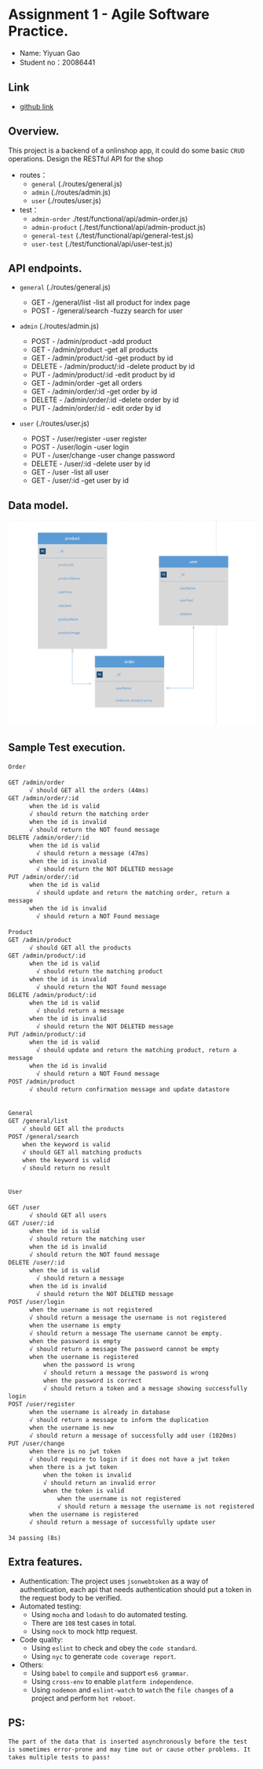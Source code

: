 # Assignment 1 - Agile Software Practice.

- Name: Yiyuan Gao
- Student no：20086441
## Link
- [github link](https://github.com/gyyyyyy/flowershop-master-test/)
## Overview.
This project is a backend of a onlinshop app, it could do some basic `CRUD` operations.
Design the RESTful API for the shop
- routes：
    - `general` (./routes/general.js)
    - `admin` (./routes/admin.js)
    - `user` (./routes/user.js)
- test：
    - `admin-order` ./test/functional/api/admin-order.js)
    - `admin-product` (./test/functional/api/admin-product.js)
    - `general-test` (./test/functional/api/general-test.js)
    - `user-test` (./test/functional/api/user-test.js)

## API endpoints.

- `general` (./routes/general.js)
    - GET      -   /general/list      -list all product for index page
    - POST       -  /general/search   -fuzzy search for user
- `admin` (./routes/admin.js)
    - POST      -  /admin/product     -add product
    - GET       -  /admin/product     -get all products
    - GET       -  /admin/product/:id   -get product by id
    - DELETE      - /admin/product/:id   -delete product by id
    - PUT      -  /admin/product/:id     -edit product by id
    - GET     -  /admin/order             -get all orders
    - GET      -  /admin/order/:id        -get order by id
    - DELETE     -  /admin/order/:id      -delete order by id
    - PUT      -  /admin/order/:id      -  edit order by id
       
- `user` (./routes/user.js)
    - POST      -   /user/register    -user register
    - POST       -   /user/login      -user login
    - PUT      -   /user/change      -user change password
    - DELETE      -   /user/:id   -delete user by id
    - GET    -   /user    -list all user
    - GET      -   /user/:id    -get user by id


## Data model.

![](./img/datamodel.png)


## Sample Test execution.



~~~
Order

GET /admin/order
      √ should GET all the orders (44ms)
GET /admin/order/:id
      when the id is valid
      √ should return the matching order
      when the id is invalid
      √ should return the NOT found message
DELETE /admin/order/:id
      when the id is valid
        √ should return a message (47ms)
      when the id is invalid
        √ should return the NOT DELETED message
PUT /admin/order/:id
      when the id is valid
        √ should update and return the matching order, return a message
      when the id is invalid
        √ should return a NOT Found message
        
Product
GET /admin/product
      √ should GET all the products
GET /admin/product/:id
      when the id is valid
        √ should return the matching product
      when the id is invalid
        √ should return the NOT found message
DELETE /admin/product/:id
      when the id is valid
        √ should return a message
      when the id is invalid
        √ should return the NOT DELETED message
PUT /admin/product/:id
      when the id is valid
        √ should update and return the matching product, return a message
      when the id is invalid
        √ should return a NOT Found message
POST /admin/product
      √ should return confirmation message and update datastore


General
GET /general/list
    √ should GET all the products
POST /general/search
    when the keyword is valid
    √ should GET all matching products
    when the keyword is valid
    √ should return no result
    
    
User

GET /user
      √ should GET all users
GET /user/:id
      when the id is valid
      √ should return the matching user
      when the id is invalid
      √ should return the NOT found message
DELETE /user/:id
      when the id is valid
        √ should return a message
      when the id is invalid
        √ should return the NOT DELETED message
POST /user/login
      when the username is not registered
      √ should return a message the username is not registered
      when the username is empty
      √ should return a message The username cannot be empty.
      when the password is empty
      √ should return a message The password cannot be empty
      when the username is registered
          when the password is wrong
          √ should return a message the password is wrong
          when the password is correct
          √ should return a token and a message showing successfully login
POST /user/register
      when the username is already in database
      √ should return a message to inform the duplication
      when the username is new
      √ should return a message of successfully add user (1020ms)
PUT /user/change
      when there is no jwt token
      √ should require to login if it does not have a jwt token
      when there is a jwt token
          when the token is invalid
          √ should return an invalid error
          when the token is valid
              when the username is not registered
              √ should return a message the username is not registered
      when the username is registered
      √ should return a message of successfully update user

34 passing (8s)

~~~



## Extra features.

- Authentication: The project uses `jsonwebtoken` as a way of authentication, each api that needs authentication should put a token in the request body to be verified.
- Automated testing:
    - Using `mocha` and `lodash` to do automated testing.
    - There are `108` test cases in total.
    - Using `nock` to mock http request.
- Code quality:
    - Using `eslint` to check and obey the `code standard`.
    - Using `nyc` to generate `code coverage report`.
- Others:
    - Using `babel` to `compile` and support `es6 grammar`.
    - Using `cross-env` to enable `platform independence`.
    - Using `nodemon` and `eslint-watch` to `watch` the `file changes` of a project and perform `hot reboot`.
## PS:
~~~
The part of the data that is inserted asynchronously before the test is sometimes error-prone and may time out or cause other problems. It takes multiple tests to pass!
~~~
